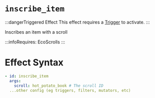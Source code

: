 # `inscribe_item`
:::dangerTriggered Effect
This effect requires a [Trigger](https://plugins.auxilor.io/effects/all-triggers) to activate.
:::

Inscribes an item with a scroll

:::infoRequires:
EcoScrolls
:::
# Effect Syntax
```yaml
- id: inscribe_item
  args:
    scroll: hot_potato_book # The scroll ID
  ...other config (eg triggers, filters, mutators, etc)
```
